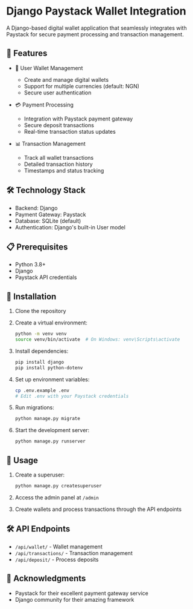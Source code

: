 # Django Paystack Wallet Integration

A Django-based digital wallet application that seamlessly integrates with Paystack for secure payment processing and transaction management.

## 🚀 Features

- 🏦 User Wallet Management
  - Create and manage digital wallets
  - Support for multiple currencies (default: NGN)
  - Secure user authentication

- 💳 Payment Processing
  - Integration with Paystack payment gateway
  - Secure deposit transactions
  - Real-time transaction status updates

- 📊 Transaction Management
  - Track all wallet transactions
  - Detailed transaction history
  - Timestamps and status tracking

## 🛠️ Technology Stack

- Backend: Django
- Payment Gateway: Paystack
- Database: SQLite (default)
- Authentication: Django's built-in User model

## 📋 Prerequisites

- Python 3.8+
- Django
- Paystack API credentials

## 🚀 Installation

1. Clone the repository
2. Create a virtual environment:
   ```bash
   python -m venv venv
   source venv/bin/activate  # On Windows: venv\Scripts\activate
   ```

3. Install dependencies:
   ```bash
   pip install django
   pip install python-dotenv
   ```

4. Set up environment variables:
   ```bash
   cp .env.example .env
   # Edit .env with your Paystack credentials
   ```

5. Run migrations:
   ```bash
   python manage.py migrate
   ```

6. Start the development server:
   ```bash
   python manage.py runserver
   ```

## 📝 Usage

1. Create a superuser:
   ```bash
   python manage.py createsuperuser
   ```

2. Access the admin panel at `/admin`
3. Create wallets and process transactions through the API endpoints

## 🛠️ API Endpoints

- `/api/wallet/` - Wallet management
- `/api/transactions/` - Transaction management
- `/api/deposit/` - Process deposits

## 🙏 Acknowledgments

- Paystack for their excellent payment gateway service
- Django community for their amazing framework
